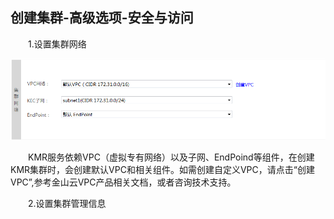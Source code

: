 ## 创建集群-高级选项-安全与访问

　　1.设置集群网络

![安全与访问1](./images/aqyfw1.png)

　　KMR服务依赖VPC（虚拟专有网络）以及子网、EndPoind等组件，在创建KMR集群时，会创建默认VPC和相关组件。如需创建自定义VPC，请点击“创建VPC”,参考金山云VPC产品相关文档，或者咨询技术支持。
  
　　2.设置集群管理信息